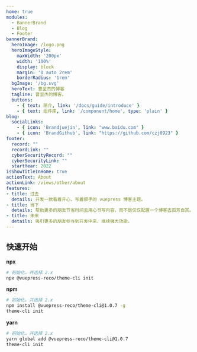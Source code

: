 ```yaml
---
home: true
modules:
  - BannerBrand
  - Blog
  - Footer
bannerBrand:
  heroImage: /logo.png
  heroImageStyle:
    maxWidth: '200px'
    width: '100%'
    display: block
    margin: '0 auto 2rem'
    borderRadius: '1rem'
  bgImage: '/bg.svg'
  heroText: 曹至杰的博客
  tagline: 曹至杰的博客。
  buttons:
    - { text: 简介, link: '/docs/guide/introduce' }
    - { text: 组件库, link: '/component/home', type: 'plain' }
blog:
  socialLinks:
    - { icon: 'Brandjuejin', link: "www.baidu.com" }
    - { icon: 'BrandGithub', link: "https://github.com/czj0923" }
footer:
  record: ""
  recordLink: ""
  cyberSecurityRecord: ""
  cyberSecurityLink: ""
  startYear: 2022
isShowTitleInHome: true
actionText: About
actionLink: /views/other/about
features:
- title: 过去
  details: 开发一款看着开心、写着顺手的 vuepress 博客主题。
- title: 当下
  details: 帮助更多的朋友节省时间去用心书写内容，而不是仅仅配置一个博客去孤芳自赏。
- title: 未来
  details: 吸引更多的朋友参与到开发中来，继续强大功能。
---
```


## 快速开始

**npx**

```bash
# 初始化，并选择 2.x
npx @vuepress-reco/theme-cli init
```

**npm**

```bash
# 初始化，并选择 2.x
npm install @vuepress-reco/theme-cli@1.0.7 -g
theme-cli init
```

**yarn**

```bash
# 初始化，并选择 2.x
yarn global add @vuepress-reco/theme-cli@1.0.7
theme-cli init
```
